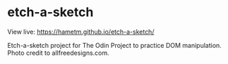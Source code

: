 # etch-a-sketch
View live: https://hametm.github.io/etch-a-sketch/

Etch-a-sketch project for The Odin Project to practice DOM manipulation. Photo credit to allfreedesigns.com.